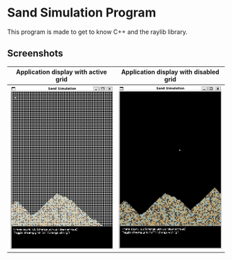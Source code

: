 
# Sand Simulation Program

This program is made to get to know C++ and the raylib library.

## Screenshots
Application display with active grid             |  Application display with disabled grid
:-------------------------:|:-------------------------:
![image info](./images/display_grid_on.png)  |  ![image info](./images/display_grid_off.png)
